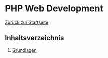# PHP Web Development

[Zurück zur Startseite](/README.md)

## Inhaltsverzeichnis

1. [Grundlagen](/docs/php/basics.md)



